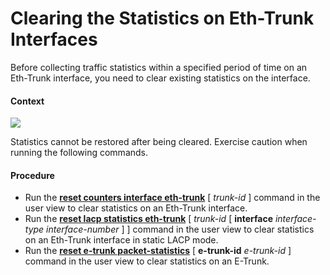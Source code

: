 Clearing the Statistics on Eth-Trunk Interfaces
===============================================

Before collecting traffic statistics within a specified period of time on an Eth-Trunk interface, you need to clear existing statistics on the interface.

#### Context

![](../../../../public_sys-resources/notice_3.0-en-us.png) 

Statistics cannot be restored after being cleared. Exercise caution when running the following commands.



#### Procedure

* Run the [**reset counters interface eth-trunk**](cmdqueryname=reset+counters+interface+eth-trunk) [ *trunk-id* ] command in the user view to clear statistics on an Eth-Trunk interface.
* Run the [**reset lacp statistics eth-trunk**](cmdqueryname=reset+lacp+statistics+eth-trunk) [ *trunk-id* [ **interface** *interface-type* *interface-number* ] ] command in the user view to clear statistics on an Eth-Trunk interface in static LACP mode.
* Run the [**reset e-trunk packet-statistics**](cmdqueryname=reset+e-trunk+packet-statistics) [ **e-trunk-id** *e-trunk-id* ] command in the user view to clear statistics on an E-Trunk.